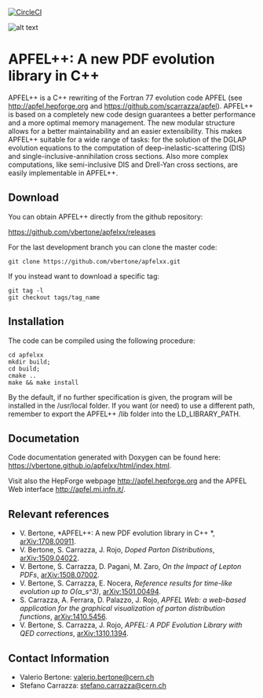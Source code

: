 [![CircleCI](https://circleci.com/gh/vbertone/apfelxx.svg?style=svg&circle-token=079509ce5a2d4da15596d7812b33dca48eec8dc7)](https://circleci.com/gh/vbertone/apfelxx)

![alt text](https://github.com/vbertone/apfelxx/raw/master/resources/logo.png "Logo APFEL")

# APFEL++: A new PDF evolution library in C++
 
APFEL++ is a C++ rewriting of the Fortran 77 evolution code APFEL (see
http://apfel.hepforge.org and
https://github.com/scarrazza/apfel). APFEL++ is based on a completely
new code design guarantees a better performance and a more optimal
memory management. The new modular structure allows for a better
maintainability and an easier extensibility. This makes APFEL++
suitable for a wide range of tasks: for the solution of the DGLAP
evolution equations to the computation of deep-inelastic-scattering
(DIS) and single-inclusive-annihilation cross sections. Also more
complex computations, like semi-inclusive DIS and Drell-Yan cross
sections, are easily implementable in APFEL++.

## Download

You can obtain APFEL++ directly from the github repository:

https://github.com/vbertone/apfelxx/releases

For the last development branch you can clone the master code:

```Shell
git clone https://github.com/vbertone/apfelxx.git
```

If you instead want to download a specific tag:

```Shell
git tag -l
git checkout tags/tag_name
```
## Installation 

The code can be compiled using the following procedure:

```Shell
cd apfelxx
mkdir build;
cd build;
cmake ..
make && make install
```
By the default, if no further specification is given, the program will
be installed in the /usr/local folder. If you want (or need) to use a
different path, remember to export the APFEL++ /lib folder into the
LD_LIBRARY_PATH.

## Documetation

Code documentation generated with Doxygen can be found here:
https://vbertone.github.io/apfelxx/html/index.html.

Visit also the HepForge webpage http://apfel.hepforge.org and the
APFEL Web interface http://apfel.mi.infn.it/.

## Relevant references

- V. Bertone, *APFEL++: A new PDF evolution library in C++ *, [arXiv:1708.00911](https://arxiv.org/pdf/1708.00911.pdf).
- V. Bertone, S. Carrazza, J. Rojo, *Doped Parton Distributions*, [arXiv:1509.04022](http://arxiv.org/abs/1509.04022).
- V. Bertone, S. Carrazza, D. Pagani, M. Zaro, *On the Impact of Lepton PDFs*, [arXiv:1508.07002](http://arxiv.org/abs/1508.07002).
- V. Bertone, S. Carrazza, E. Nocera, *Reference results for time-like evolution up to O(α_s^3)*, [arXiv:1501.00494](http://arxiv.org/abs/1501.00494).
- S. Carrazza, A. Ferrara, D. Palazzo, J. Rojo, *APFEL Web: a web-based application for the graphical visualization of parton distribution functions*, [arXiv:1410.5456](http://arxiv.org/abs/1410.5456).
- V. Bertone, S. Carrazza, J. Rojo, *APFEL: A PDF Evolution Library with QED corrections*, [arXiv:1310.1394](http://arxiv.org/abs/arXiv:1310.1394).

## Contact Information

- Valerio Bertone: valerio.bertone@cern.ch
- Stefano Carrazza: stefano.carrazza@cern.ch

